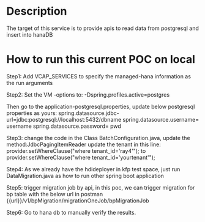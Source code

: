 # Description
The target of this service is to provide apis to read data from postgresql and insert into hanaDB

# How to run this current POC on local

Step1:
Add VCAP_SERVICES to specify the managed-hana information as the run arguments

Step2:
Set the VM -options to: -Dspring.profiles.active=postgres

Then go to the application-postgresql.properties, update below postgresql properties as yours:
spring.datasource.jdbc-url=jdbc:postgresql://localhost:5432/dbname
spring.datasource.username= username
spring.datasource.password= pwd

Step3:
change the code in the Class BatchConfiguration.java, update the method:JdbcPagingItemReader
update the tenant in this line: provider.setWhereClause("where tenant_id='ray4'"); to provider.setWhereClause("where tenant_id='yourtenant'");

Step4:
As we already have the hdideployer in kfp test space, just run DataMigration.java as how to run other spring boot application

Step5:
trigger migration job by api, in this poc, we can trigger migration for bp table with the below url in postman
{{url}}/v1/bpMigration/migrationOneJob/bpMigrationJob

Step6:
Go to hana db to manually verify the results.